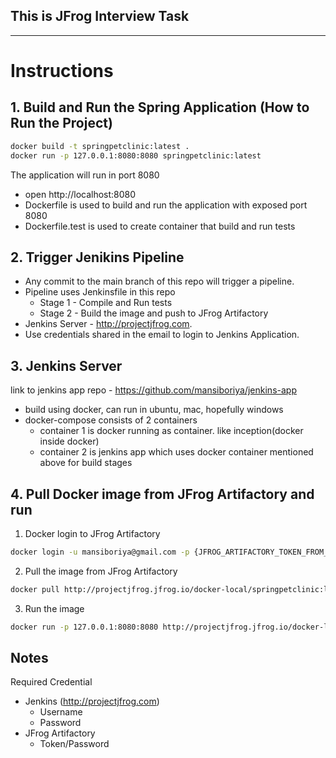 ## This is JFrog Interview Task
---
# Instructions
## 1. Build and Run the Spring Application (How to Run the Project)
```sh
docker build -t springpetclinic:latest .
docker run -p 127.0.0.1:8080:8080 springpetclinic:latest
```
The application will run in port 8080
- open http://localhost:8080
- Dockerfile is used to build and run the application with exposed port 8080
- Dockerfile.test is used to create container that build and run tests

## 2. Trigger Jenikins Pipeline
- Any commit to the main branch of this repo will trigger a pipeline.
- Pipeline uses Jenkinsfile in this repo
    - Stage 1 - Compile and Run tests
    - Stage 2 - Build the image and push to JFrog Artifactory
- Jenkins Server - http://projectjfrog.com.
- Use credentials shared in the email to login to Jenkins Application.

## 3. Jenkins Server
link to jenkins app repo - https://github.com/mansiboriya/jenkins-app
- build using docker, can run in ubuntu, mac, hopefully windows
- docker-compose consists of 2 containers
    - container 1 is docker running as container. like inception(docker inside docker)
    - container 2 is jenkins app which uses docker container mentioned above for build stages

## 4. Pull Docker image from JFrog Artifactory and run
1. Docker login to JFrog Artifactory
```sh
docker login -u mansiboriya@gmail.com -p {JFROG_ARTIFACTORY_TOKEN_FROM_EMAIL} projectjfrog.jfrog.io
```
2. Pull the image from JFrog Artifactory
```sh
docker pull http://projectjfrog.jfrog.io/docker-local/springpetclinic:latest
```
3. Run the image
```sh
docker run -p 127.0.0.1:8080:8080 http://projectjfrog.jfrog.io/docker-local/springpetclinic:latest
```

## Notes
Required Credential
- Jenkins (http://projectjfrog.com)
    - Username
    - Password
- JFrog Artifactory
    - Token/Password
